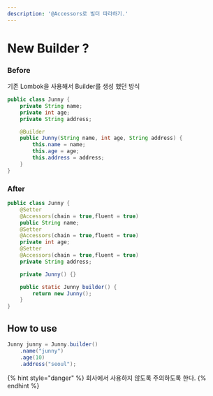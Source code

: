 ```yaml
---
description: '@Accessors로 빌더 따라하기.'
---
```


# New Builder ?

### Before

기존 Lombok을 사용해서 Builder를 생성 했던 방식

```java
public class Junny {
    private String name;
    private int age;
    private String address;

    @Builder
    public Junny(String name, int age, String address) {
        this.name = name;
        this.age = age;
        this.address = address;
    }
}
```

### After

```java
public class Junny {
    @Setter
    @Accessors(chain = true,fluent = true)
    public String name;
    @Setter
    @Accessors(chain = true,fluent = true)
    private int age;
    @Setter
    @Accessors(chain = true,fluent = true)
    private String address;

    private Junny() {}

    public static Junny builder() {
        return new Junny();
    }
}

```

## How to use

```java
Junny junny = Junny.builder()
    .name("junny")
    .age(10)
    .address("seoul");
```

{% hint style="danger" %}
회사에서 사용하지 않도록 주의하도록 한다.
{% endhint %}
